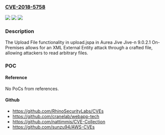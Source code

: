 ### [CVE-2018-5758](https://cve.mitre.org/cgi-bin/cvename.cgi?name=CVE-2018-5758)
![](https://img.shields.io/static/v1?label=Product&message=n%2Fa&color=blue)
![](https://img.shields.io/static/v1?label=Version&message=n%2Fa&color=blue)
![](https://img.shields.io/static/v1?label=Vulnerability&message=n%2Fa&color=brighgreen)

### Description

The Upload File functionality in upload.jspa in Aurea Jive Jive-n 9.0.2.1 On-Premises allows for an XML External Entity attack through a crafted file, allowing attackers to read arbitrary files.

### POC

#### Reference
No PoCs from references.

#### Github
- https://github.com/RhinoSecurityLabs/CVEs
- https://github.com/cranelab/webapp-tech
- https://github.com/nattimmis/CVE-Collection
- https://github.com/sunzu94/AWS-CVEs

